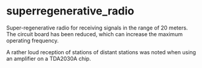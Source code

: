 # superregenerative_radio

Super-regenerative radio for receiving signals in the range of 20 meters. The circuit board has been reduced, which can increase the maximum operating frequency.

A rather loud reception of stations of distant stations was noted when using an amplifier on a TDA2030A chip.
